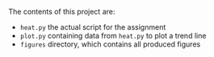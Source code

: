 The contents of this project are:
- `heat.py` the actual script for the assignment
- `plot.py` containing data from `heat.py` to plot a trend line
- `figures` directory, which contains all produced figures
